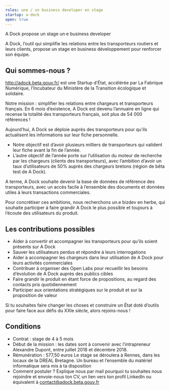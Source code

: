 ```yaml
---
roles: une / un business developer en stage
startup: a-dock
open: true
---
```


A Dock propose un stage un·e business developer

<!--more-->

A Dock, l’outil qui simplifie les relations entre les transporteurs routiers et leurs clients, propose un stage en business développement pour renforcer son équipe.

## Qui sommes-nous ?

http://adock.beta.gouv.fr/ est une Startup d’État, accélérée par La Fabrique Numérique, l’Incubateur du Ministère de la Transition écologique et solidaire.

Notre mission : simplifier les relations entre chargeurs et transporteurs français.
En 6 mois d’existence, A Dock est devenu l’annuaire en ligne qui recense la totalité des transporteurs français, soit plus de 54 000 références ! 

Aujourd’hui, A Dock se déploie auprès des transporteurs pour qu’ils actualisent les informations sur leur fiche personnelle. 
- Notre objectif est d’avoir plusieurs milliers de transporteurs qui valident leur fiche avant la fin de l’année.
- L’autre objectif de l’année porte sur l’utilisation du moteur de recherche par les chargeurs (clients des transporteurs), avec l’ambition d’avoir un taux d’utilisateurs de 50% auprès des chargeurs bretons (région de bêta test de A Dock).

A terme, A Dock souhaite devenir la base de données de référence des transporteurs, avec un accès facile à l’ensemble des documents et données utiles à leurs transactions commerciales.
 
Pour concrétiser ces ambitions, nous recherchons un.e bizdev en herbe, qui souhaite participer à faire grandir A Dock le plus possible et toujours à l’écoute des utilisateurs du produit.
 
 
## Les contributions possibles 

- Aider à convertir et accompagner les transporteurs pour qu’ils soient présents sur A Dock
- Sauver les utilisateurs perdus et répondre à leurs interrogations
- Aider à accompagner les chargeurs dans leur utilisation de A Dock pour leurs activités commerciales
- Contribuer à organiser des Open Labs pour recueillir les besoins d’évolution de A Dock auprès des publics cibles
- Faire grandir le produit en étant force de propositions, au regard des contacts pris quotidiennement
- Participer aux orientations stratégiques sur le produit et sur la proposition de valeur

Si tu souhaites faire changer les choses et construire un État doté d’outils pour faire face aux défis du XXIe siècle, alors rejoins-nous !

## Conditions

- Contrat : stage de 4 à 5 mois
- Début de la mission : les dates sont à convenir avec l’intrapreneur Alexandre Dupont, entre juillet 2018 et décembre 2018.
- Rémunération : 577,50 euros
Le stage se déroulera à Rennes, dans les locaux de la DREAL Bretagne. Un bureau et l’ensemble du matériel informatique sera mis à ta disposition
- Comment postuler ?
Explique nous par mail pourquoi tu souhaites nous rejoindre et envoie-nous ton CV, un lien vers ton profil LinkedIn ou équivalent à contact@adock.beta.gouv.fr
